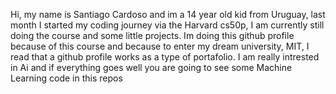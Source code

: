 Hi, my name is Santiago Cardoso and im a 14 year old kid from Uruguay, last month I started my coding journey via the Harvard cs50p, I am currently still doing the course and some little projects. Im doing this github profile because of this course and because to enter my dream university, MIT, I read that a github profile works as a type of portafolio. I am really intrested in Ai and if everything goes well you are going to see some Machine Learning code in this repos

